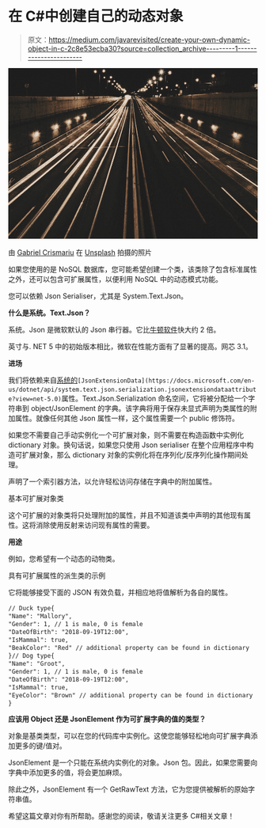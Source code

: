 # 在 C#中创建自己的动态对象

> 原文：<https://medium.com/javarevisited/create-your-own-dynamic-object-in-c-2c8e53ecba30?source=collection_archive---------1----------------------->

![](img/c46b1bc21139c01ae314e14d07b52338.png)

由 [Gabriel Crismariu](https://unsplash.com/@momentsbygabriel?utm_source=unsplash&utm_medium=referral&utm_content=creditCopyText) 在 [Unsplash](https://unsplash.com/s/photos/dynamic?utm_source=unsplash&utm_medium=referral&utm_content=creditCopyText) 拍摄的照片

如果您使用的是 NoSQL 数据库，您可能希望创建一个类，该类除了包含标准属性之外，还可以包含可扩展属性，以便利用 NoSQL 中的动态模式功能。

您可以依赖 Json Serialiser，尤其是 System.Text.Json。

**什么是系统。Text.Json？**

系统。Json 是微软默认的 Json 串行器。它比[牛顿软件](https://www.newtonsoft.com/)快大约 2 倍。

英寸与. NET 5 中的初始版本相比，微软在性能方面有了显著的提高。网芯 3.1。

**进场**

我们将依赖来自[系统的](https://docs.microsoft.com/en-us/dotnet/api/system.text.json.serialization?view=net-5.0)`[JsonExtensionData](https://docs.microsoft.com/en-us/dotnet/api/system.text.json.serialization.jsonextensiondataattribute?view=net-5.0)`属性。Text.Json.Serialization 命名空间，它将被分配给一个字符串到 object/JsonElement 的字典。该字典将用于保存未显式声明为类属性的附加属性。就像任何其他 Json 属性一样，这个属性需要一个 public 修饰符。

如果您不需要自己手动实例化一个可扩展对象，则不需要在构造函数中实例化 dictionary 对象。换句话说，如果您只使用 Json serialiser 在整个应用程序中构造可扩展对象，那么 dictionary 对象的实例化将在序列化/反序列化操作期间处理。

声明了一个索引器方法，以允许轻松访问存储在字典中的附加属性。

基本可扩展对象类

这个可扩展的对象类将只处理附加的属性，并且不知道该类中声明的其他现有属性。这将消除使用反射来访问现有属性的需要。

**用途**

例如，您希望有一个动态的动物类。

具有可扩展属性的派生类的示例

它将能够接受下面的 JSON 有效负载，并相应地将值解析为各自的属性。

```
// Duck type{
"Name": "Mallory",
"Gender": 1, // 1 is male, 0 is female
"DateOfBirth": "2018-09-19T12:00",
"IsMammal": true,
"BeakColor": "Red" // additional property can be found in dictionary
}// Dog type{
"Name": "Groot",
"Gender": 1, // 1 is male, 0 is female
"DateOfBirth": "2018-09-19T12:00",
"IsMammal": true,
"EyeColor": "Brown" // additional property can be found in dictionary
}
```

**应该用 Object 还是 JsonElement 作为可扩展字典的值的类型？**

对象是基类类型，可以在您的代码库中实例化。这使您能够轻松地向可扩展字典添加更多的键/值对。

JsonElement 是一个只能在系统内实例化的对象。Json 包。因此，如果您需要向字典中添加更多的值，将会更加麻烦。

除此之外，JsonElement 有一个 GetRawText 方法，它为您提供被解析的原始字符串值。

希望这篇文章对你有所帮助。感谢您的阅读，敬请关注更多 C#相关文章！